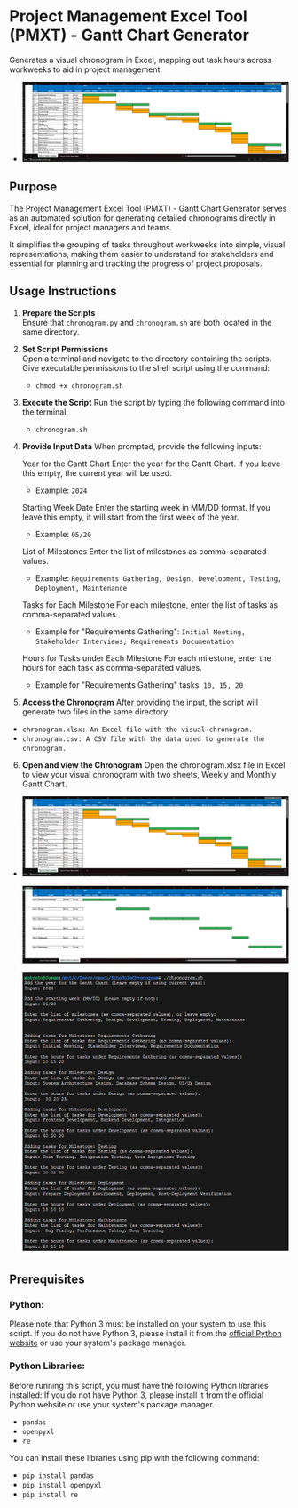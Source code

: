 # Project Management Excel Tool (PMXT) - Gantt Chart Generator

Generates a visual chronogram in Excel, mapping out task hours across workweeks to aid in project management.
- ![Chronogram Weekly](./Gantt_Chart_Weeks.png)

## Purpose

The Project Management Excel Tool (PMXT) - Gantt Chart Generator serves as an automated solution for generating detailed chronograms directly in Excel, ideal for project managers and teams.

It simplifies the grouping of tasks throughout workweeks into simple, visual representations, making them easier to understand for stakeholders and essential for planning and tracking the progress of project proposals.

## Usage Instructions

1. **Prepare the Scripts**  
   Ensure that `chronogram.py` and `chronogram.sh` are both located in the same directory.

2. **Set Script Permissions**  
   Open a terminal and navigate to the directory containing the scripts. Give executable permissions to the shell script using the command:
   - `chmod +x chronogram.sh`

3. **Execute the Script**
   Run the script by typing the following command into the terminal:
   - `chronogram.sh`

4. **Provide Input Data**
   When prompted, provide the following inputs:

   Year for the Gantt Chart
   Enter the year for the Gantt Chart. If you leave this empty, the current year will be used.

      - Example: `2024`

   Starting Week Date
   Enter the starting week in MM/DD format. If you leave this empty, it will start from the first week of the year.

      - Example: `05/20`

   List of Milestones
   Enter the list of milestones as comma-separated values.

      - Example: `Requirements Gathering, Design, Development, Testing, Deployment, Maintenance`

   Tasks for Each Milestone
   For each milestone, enter the list of tasks as comma-separated values.

      - Example for "Requirements Gathering": `Initial Meeting, Stakeholder Interviews, Requirements Documentation`

   Hours for Tasks under Each Milestone
   For each milestone, enter the hours for each task as comma-separated values.

      - Example for "Requirements Gathering" tasks: `10, 15, 20`

  
5. **Access the Chronogram**
   After providing the input, the script will generate two files in the same directory:
- `chronogram.xlsx: An Excel file with the visual chronogram.`
- `chronogram.csv: A CSV file with the data used to generate the chronogram.`

6. **Open and view the Chronogram**
  Open the chronogram.xlsx file in Excel to view your visual chronogram with two sheets, Weekly and Monthly Gantt Chart.
  - 
      ![Chronogram Weekly](./Gantt_Chart_Weeks.png)

      ![Chronogram Monthly](./Gantt_Chart_Months.png)

      ![Chronogram Inputs](./Chronogram_Input_Tasks.png)

## Prerequisites
### Python:
Please note that Python 3 must be installed on your system to use this script. If you do not have Python 3, please install it from the [official Python website](https://www.python.org/) or use your system's package manager.

### Python Libraries:
Before running this script, you must have the following Python libraries installed:
If you do not have Python 3, please install it from the official Python website or use your system's package manager.

- `pandas`
- `openpyxl`
- `re`

You can install these libraries using pip with the following command:

- `pip install pandas`
- `pip install openpyxl`
- `pip install re`
